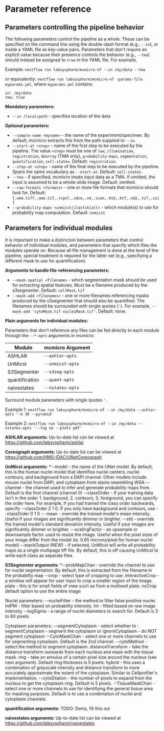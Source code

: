 # Parameter reference

## Parameters controlling the pipeline behavior

The following parameters control the pipeline as a whole. These can be specified on the command line using the double-dash format (e.g., `--in`), or inside a YAML file as key-value pairs. Parameters that don't require an explicit value because their presence controls the behavior (e.g., `--tma`) should instead be assigned to `true` in the YAML file. For example,

Example: `nextflow run labsyspharm/mcmicro-nf --in /my/data --tma`

or equivalently: `nextflow run labsyspharm/mcmicro-nf -params-file myparams.yml`, where `myparams.yml` contains
```
in: /my/data
tma: true
```

**Mandatory parameters:**

* `--in /local/path` - specifies location of the data

**Optional parameters:**

* `--sample-name <myname>` - the name of the experiment/specimen. By default, mcmicro extracts this from the path supplied to `--in`.
* `--start-at <step>` - name of the first step to be executed by the pipeline. The value `<step>` must be one of `raw`, `illumination`, `registration`, `dearray` (TMA only), `probability-maps`, `segmentation`, `quantification`, `cell-states`. Default: `registration`.
* `--stop-at <step>` - name of the final step to be executed by the pipeline. Spans the same vocabulary as `--start-at`. Default: `cell-states`.
* `--tma` - if specified, mcmicro treats input data as a TMA. If omitted, the input is assumed to be a whole-slide image. Default: omitted.
* `--raw-formats <formats>` - one or more file formats that mcmicro should look for. Default: `{.ome.tiff,.ome.tif,.rcpnl,.xdce,.nd,.scan,.htd,.btf,.nd2,.tif,.czi}`
* `--probability-maps <unmicst|ilastik|all>` - which module(s) to use for probability map computation. Default: `unmicst`

## Parameters for individual modules

It is important to make a distinction between parameters that control behavior of individual modules, and parameters that specify which files the modules operate on. Because all file management is done at the level of the pipeline, special treatment is required for the latter set (e.g., specifying a different mask to use for quantification).

**Arguments to handle file-referencing parameters:**

* `--mask-spatial <filename>` - which segmentation mask should be used for extracting spatial features. Must be a filename produced by the s3segmenter. Default: `cellMask.tif`
* `--mask-add <filenames>` - one or more filenames referencing masks produced by the s3segmenter that should also be quantified. The filenames should be surrounded with single quotes (`'`). For example, `--mask-add 'cytoMask.tif nucleiMask.tif'`. Default: none.

**Plain arguments for individual modules:**

Parameters that don't reference any files can be fed directly to each module through the `--*-opts` arguments in mcmicro:

| Module | mcmicro Argument |
| --- | --- |
| ASHLAR | `--ashlar-opts` |
| UnMicst | `--unmicst-opts` |
| S3Segmenter | `--s3seg-opts` |
| quantification | `--quant-opts` |
| naivestates | `--nstates-opts` |

Surround module parameters with single quotes `'`.

Example 1: `nextflow run labsyspharm/mcmicro-nf --in /my/data --ashlar-opts '-m 30 --pyramid'`

Example 2: `nextflow run labsyspharm/mcmicro-nf --in /my/data --nstates-opts '--log no --plots pdf'`

**ASHLAR arguments:** Up-to-date list can be viewed at https://github.com/labsyspharm/ashlar

**Coreograph arguments:** Up-to-date list can be viewed at https://github.com/HMS-IDAC/UNetCoreograph

**UnMicst arguments:**
*--model - the name of the UNet model. By default, this is the human nuclei model that identifies nuclei centers, nuclei contours, and background from a DAPI channel. Other models include mouse nuclei from DAPI, and cytoplasm from stains resembling WGA
--channel - the channel used to infer and generate probability maps from. Default is the first channel (channel 0)
--classOrder - if your training data isn't in the order 1. background, 2. contours, 3. foreground, you can specify the order here. For example, if you had trained the class order backwards, specify --classOrder 2 1 0. If you only have background and contours, use --classOrder 0 1 0
-- mean - override the trained model's mean intensity. Useful if your images are significantly dimmer or brighter.
--std - override the trained model's standard deviation intensity. Useful if your images are significantly dimmer or brighter.
--scalingFactor - an upsample or downsample factor used to resize the image. Useful when the pixel sizes of your image differ from the model (ie. 0.65 microns/pixel for human nuclei model)
--stackOutput (NEW) - if selected, UnMicst will write all probability maps as a single multipage tiff file. By default, this is off causing UnMicst to write each class as separate files

**S3Segmenter arguments:** 
*--probMapChan - override the channel to use for nuclei segmentation. By default, this is extracted from the filename in the probabilty map 
--crop - select type of cropping to use. interactiveCrop - a window will appear for user input to crop a smaller region of the image. plate - this is for small fields of view such as from a multiwell plate. noCrop default option to use the entire image

Nuclei parameters:
--nucleiFilter - the method to filter false positive nuclei. IntPM - filter based on probability intensity. Int - filted based on raw image intensity
--logSigma - a range of nuclei diameters to search for. Default is 3 to 60 pixels.

Cytoplasm parameters:
--segmentCytoplasm - select whether to : segmentCytoplasm - segment the cytoplasm or ignoreCytoplasm - do NOT segment cytoplasm
--CytoMaskChan - select one or more channels to use for segmenting cytoplasm. Default is the 2nd channel.
--cytoMethod - select the method to segment cytoplasm. distanceTransform - take the distance transform outwards from each nucleus and mask with the tissue mask. ring - take an annulus of a certain pixel size around the nucleus (see next argument). Default ring thickness is 5 pixels. hybrid - this uses a combination of greyscale intensity and distance transform to more accurately approximate the extent of the cytoplasm. Similar to Cellprofiler's implementation.
--cytoDilation - the number of pixels to expand from the nucleus to get the cytoplasm ring. Default is 5 pixels.
--TissueMaskChan - select one or more channels to use for identifying the general tissue area for masking purposes. Default is to use a combination of nuclei and cytoplasm channels.

**quantification arguments:** TODO: Denis, fill this out

**naivestates arguments:** Up-to-date list can be viewed at https://github.com/labsyspharm/naivestates
